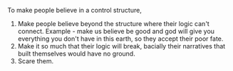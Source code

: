 To make people believe in a control structure,

1. Make people believe beyond the structure where their logic can't connect. Example - make us believe be good and god will give you everything you don't have in this earth, so they accept their poor fate.
2. Make it so much that their logic will break, bacially their narratives that built themselves would have no ground.
3. Scare them.
